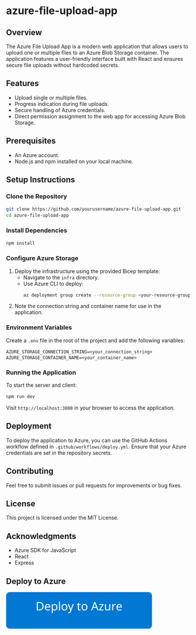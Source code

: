 # azure-file-upload-app

## Overview
The Azure File Upload App is a modern web application that allows users to upload one or multiple files to an Azure Blob Storage container. The application features a user-friendly interface built with React and ensures secure file uploads without hardcoded secrets.

## Features
- Upload single or multiple files.
- Progress indication during file uploads.
- Secure handling of Azure credentials.
- Direct permission assignment to the web app for accessing Azure Blob Storage.

## Prerequisites
- An Azure account.
- Node.js and npm installed on your local machine.

## Setup Instructions

### Clone the Repository
```bash
git clone https://github.com/yourusername/azure-file-upload-app.git
cd azure-file-upload-app
```

### Install Dependencies
```bash
npm install
```

### Configure Azure Storage
1. Deploy the infrastructure using the provided Bicep template:
   - Navigate to the `infra` directory.
   - Use Azure CLI to deploy:
     ```bash
     az deployment group create --resource-group <your-resource-group> --template-file main.bicep --parameters @parameters.json
     ```
2. Note the connection string and container name for use in the application.

### Environment Variables
Create a `.env` file in the root of the project and add the following variables:
```
AZURE_STORAGE_CONNECTION_STRING=<your_connection_string>
AZURE_STORAGE_CONTAINER_NAME=<your_container_name>
```

### Running the Application
To start the server and client:
```bash
npm run dev
```
Visit `http://localhost:3000` in your browser to access the application.

## Deployment
To deploy the application to Azure, you can use the GitHub Actions workflow defined in `.github/workflows/deploy.yml`. Ensure that your Azure credentials are set in the repository secrets.

## Contributing
Feel free to submit issues or pull requests for improvements or bug fixes.

## License
This project is licensed under the MIT License.

## Acknowledgments
- Azure SDK for JavaScript
- React
- Express

## Deploy to Azure
[![Deploy to Azure](deploy-to-azure.svg)](https://azuredeploy.net/)